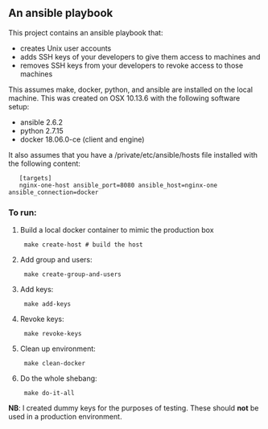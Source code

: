 ## An ansible playbook

This project contains an ansible playbook that:

* creates Unix user accounts
* adds SSH keys of your developers to give them access to machines and
* removes SSH keys from your developers to revoke access to those machines

This assumes make, docker, python, and ansible are installed on the local machine.
This was created on OSX 10.13.6 with the following software setup:

* ansible 2.6.2
* python 2.7.15
* docker 18.06.0-ce (client and engine)

It also assumes that you have a /private/etc/ansible/hosts file installed with the following content:

       [targets]
       nginx-one-host ansible_port=8080 ansible_host=nginx-one ansible_connection=docker
### To run:

1. Build a local docker container to mimic the production box

        make create-host # build the host

2. Add group and users:

        make create-group-and-users

3. Add keys:

        make add-keys

4. Revoke keys:

        make revoke-keys

5. Clean up environment:

        make clean-docker

6. Do the whole shebang:

        make do-it-all

**NB**: I created dummy keys for the purposes of testing. These should **not** be used in a production environment.

